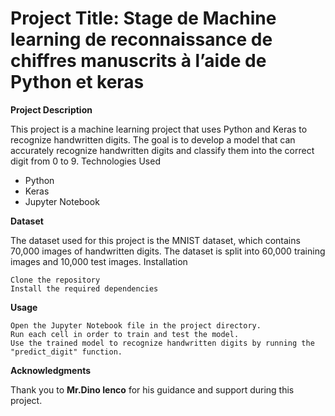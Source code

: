 # Project Title: Stage de Machine learning de reconnaissance de chiffres manuscrits à l’aide de Python et keras
**Project Description**

This project is a machine learning project that uses Python and Keras to recognize handwritten digits. The goal is to develop a model that can accurately recognize handwritten digits and classify them into the correct digit from 0 to 9.
Technologies Used

   * Python
   * Keras
   * Jupyter Notebook

**Dataset**

The dataset used for this project is the MNIST dataset, which contains 70,000 images of handwritten digits. The dataset is split into 60,000 training images and 10,000 test images.
Installation

    Clone the repository
    Install the required dependencies 

**Usage**

    Open the Jupyter Notebook file in the project directory.
    Run each cell in order to train and test the model.
    Use the trained model to recognize handwritten digits by running the "predict_digit" function.


**Acknowledgments**

Thank you to **Mr.Dino Ienco** for his guidance and support during this project.
